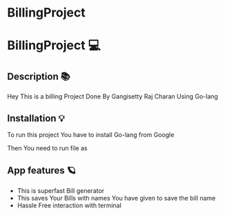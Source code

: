 # BillingProject

# BillingProject 💻
## Description 📚
 Hey This is a billing Project Done By Gangisetty Raj Charan Using Go-lang

 
## Installation 💡 
 To run this project You have to install Go-lang from Google 

Then You need to run file as 



 
## App features 🪐
 - This is superfast Bill generator 
- This saves Your Bills with names You have given to save the bill name 
- Hassle Free interaction with terminal 
 
 
 
